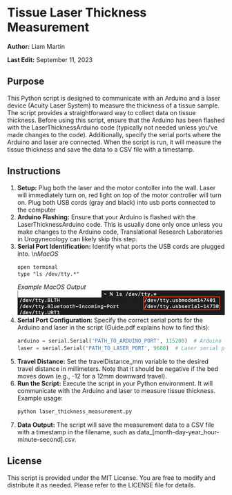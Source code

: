 # Tissue Laser Thickness Measurement

**Author:** Liam Martin

**Last Edit:** September 11, 2023

## Purpose

This Python script is designed to communicate with an Arduino and a laser device (Acuity Laser System) to measure the thickness of a tissue sample. The script provides a straightforward way to collect data on tissue thickness. Before using this script, ensure that the Arduino has been flashed with the LaserThicknessArduino code (typically not needed unless you've made changes to the code). Additionally, specify the serial ports where the Arduino and laser are connected. When the script is run, it will measure the tissue thickness and save the data to a CSV file with a timestamp.

## Instructions

1. **Setup:** Plug both the laser and the motor contoller into the wall. Laser will immediately turn on, red light on top of the motor controller will turn on. Plug both USB cords (gray and black) into usb ports connected to the computer
2. **Arduino Flashing:** Ensure that your Arduino is flashed with the LaserThicknessArduino code. This is usually done only once unless you make changes to the Arduino code, Translational Research Laboratories in Urogynecology can likely skip this step.
3. **Serial Port Identification:** Identify what ports the USB cords are plugged into.
   \n*MacOS*
   ```terminal
   open terminal
   type "ls /dev/tty.*"
   ```
   *Example MacOS Output*
   ![Alt text](MACOS_output.png?raw=true "Example Terminal Output")
5. **Serial Port Configuration:** Specify the correct serial ports for the Arduino and laser in the script (Guide.pdf explains how to find this):
   ```python
   arduino = serial.Serial('PATH_TO_ARDUINO_PORT', 115200)  # Arduino serial port
   laser = serial.Serial('PATH_TO_LASER_PORT', 9600)  # Laser serial port
6. **Travel Distance:** Set the travelDistance_mm variable to the desired travel distance in millimeters. Note that it should be negative if the bed moves down (e.g., -12 for a 12mm downward travel).
7. **Run the Script:** Execute the script in your Python environment. It will communicate with the Arduino and laser to measure tissue thickness. Example usage:
   ```python
   python laser_thickness_measurement.py
8. **Data Output:** The script will save the measurement data to a CSV file with a timestamp in the filename, such as data_[month-day-year_hour-minute-second].csv.

## License
This script is provided under the MIT License. You are free to modify and distribute it as needed. Please refer to the LICENSE file for details.
